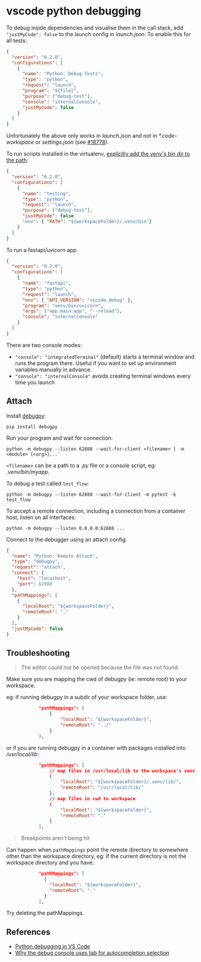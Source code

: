 # vscode python debugging

To debug inside dependencies and visualise them in the call stack, add `"justMyCode": false` to the launch config in _launch.json_. To enable this for all tests:

```json
{
  "version": "0.2.0",
  "configurations": [
    {
      "name": "Python: Debug Tests",
      "type": "python",
      "request": "launch",
      "program": "${file}",
      "purpose": ["debug-test"],
      "console": "internalConsole",
      "justMyCode": false
    }
  ]
}
```

Unfortunately the above only works in _launch.json_ and not in _\*.code-workspace_ or _settings.json_ (see [#18778](https://github.com/microsoft/vscode-python/issues/18778)).

To run scripts installed in the virtualenv, [explicitly add the venv's bin dir to the path](https://github.com/microsoft/vscode-python/issues/4300#issuecomment-1146749781):

```json
{
  "version": "0.2.0",
  "configurations": [
    {
      "name": "testing",
      "type": "python",
      "request": "launch",
      "purpose": ["debug-test"],
      "justMyCode": false
      "env": { "PATH": "${workspaceFolder}/.venv/bin"}
    }
  ]
}
```

To run a fastapi/uvicorn app

```json
{
  "version": "0.2.0",
  "configurations": [
    {
      "name": "fastapi",
      "type": "python",
      "request": "launch",
      "env": { "API_VERSION": "vscode.debug" },
      "program": "venv/bin/uvicorn",
      "args": ["app.main:app", "--reload"],
      "console": "internalConsole"
    }
  ]
}
```

There are two console modes:

- `"console": "integratedTerminal"` (default) starts a terminal window and runs the program there. Useful if you want to set up environment variables manually in advance.
- `"console": "internalConsole"` avoids creating terminal windows every time you launch

## Attach

Install [debugpy](https://github.com/microsoft/debugpy):

```
pip install debugpy
```

Run your program and wait for connection:

```
python -m debugpy --listen 62888 --wait-for-client <filename> | -m <module> [<arg>]...`
```

`<filename>` can be a path to a _.py_ file or a console script, eg: _.venv/bin/myapp_.

To debug a test called `test_flow`:

```
python -m debugpy --listen 62888 --wait-for-client -m pytest -k test_flow
```

To accept a remote connection, including a connection from a container host, listen on all interfaces:

```
python -m debugpy --listen 0.0.0.0:62888 ...
```

Connect to the debugger using an attach config:

```json
{
  "name": "Python: Remote Attach",
  "type": "debugpy",
  "request": "attach",
  "connect": {
    "host": "localhost",
    "port": 62888
  },
  "pathMappings": [
    {
      "localRoot": "${workspaceFolder}",
      "remoteRoot": "."
    }
  ],
  "justMyCode": false
}
```

## Troubleshooting

> The editor could not be opened because the file was not found.

Make sure you are mapping the cwd of debugpy (ie: remote root) to your workspace.

eg: if running debugpy in a subdir of your workspace folder, use:

```json
            "pathMappings": [
                {
                    "localRoot": "${workspaceFolder}",
                    "remoteRoot": "../"
                }
            ],
```

or if you are running debugpy in a container with packages installed into _/usr/local/lib_:

```json
            "pathMappings": [
                // map files in /usr/local/lib to the workspace's venv
                {
                    "localRoot": "${workspaceFolder}/.venv/lib/",
                    "remoteRoot": "/usr/local/lib/"
                },
                // map files in cwd to workspace
                {
                    "localRoot": "${workspaceFolder}",
                    "remoteRoot": "."
                }
            ],
```

> Breakpoints aren't being hit

Can happen when `pathMappings` point the remote directory to somewhere other than the workspace directory, eg: if the current directory is not the workspace directory and you have:

```json
            "pathMappings": [
              {
                "localRoot": "${workspaceFolder}",
                "remoteRoot": "."
              }
            ],
```

Try deleting the pathMappings.

## References

- [Python debugging in VS Code](https://code.visualstudio.com/docs/python/debugging)
- [Why the debug console uses tab for autocompletion selection](https://github.com/microsoft/vscode/issues/108439#issuecomment-871521843)
